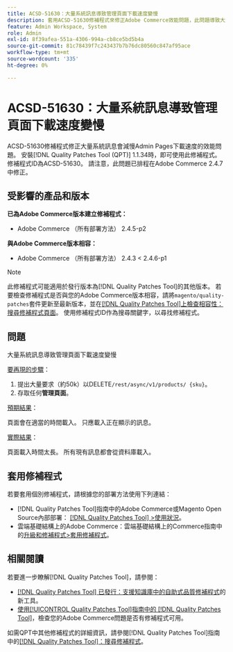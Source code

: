 ```yaml
---
title: ACSD-51630：大量系統訊息導致管理頁面下載速度變慢
description: 套用ACSD-51630修補程式來修正Adobe Commerce效能問題，此問題導致大量系統訊息減緩管理頁面下載速度。
feature: Admin Workspace, System
role: Admin
exl-id: 8f39afea-551a-4306-994a-cb8ce5bd5b4a
source-git-commit: 81c78439f7c243437b7b76dc80560c847af95ace
workflow-type: tm+mt
source-wordcount: '335'
ht-degree: 0%

---
```


# ACSD-51630：大量系統訊息導致管理頁面下載速度變慢

ACSD-51630修補程式修正大量系統訊息會減慢Admin Pages下載速度的效能問題。 安裝[!DNL Quality Patches Tool (QPT)] 1.1.34時，即可使用此修補程式。 修補程式ID為ACSD-51630。 請注意，此問題已排程在Adobe Commerce 2.4.7中修正。

## 受影響的產品和版本

**已為Adobe Commerce版本建立修補程式：**

* Adobe Commerce （所有部署方法） 2.4.5-p2

**與Adobe Commerce版本相容：**

* Adobe Commerce （所有部署方法） 2.4.3 &lt; 2.4.6-p1

>[!NOTE]
>
>此修補程式可能適用於發行版本為[!DNL Quality Patches Tool]的其他版本。 若要檢查修補程式是否與您的Adobe Commerce版本相容，請將`magento/quality-patches`套件更新至最新版本，並在[[!DNL Quality Patches Tool]上檢查相容性：搜尋修補程式頁面](https://experienceleague.adobe.com/tools/commerce-quality-patches/index.html?lang=zh-Hant)。 使用修補程式ID作為搜尋關鍵字，以尋找修補程式。

## 問題

大量系統訊息導致管理頁面下載速度變慢

<u>要再現的步驟</u>：

1. 提出大量要求（約50k）以DELETE`/rest/async/v1/products/ {sku}`。
1. 存取任何&#x200B;**管理頁面**。

<u>預期結果</u>：

頁面會在適當的時間載入。 只應載入正在顯示的訊息。

<u>實際結果</u>：

頁面載入時間太長。 所有現有訊息都會從資料庫載入。

## 套用修補程式

若要套用個別修補程式，請根據您的部署方法使用下列連結：

* [!DNL Quality Patches Tool]指南中的Adobe Commerce或Magento Open Source內部部署： [[!DNL Quality Patches Tool] >使用狀況](/help/tools/quality-patches-tool/usage.md)。
* 雲端基礎結構上的Adobe Commerce：雲端基礎結構上的Commerce指南中的[升級和修補程式>套用修補程式](https://experienceleague.adobe.com/docs/commerce-cloud-service/user-guide/develop/upgrade/apply-patches.html?lang=zh-Hant)。

## 相關閱讀

若要進一步瞭解[!DNL Quality Patches Tool]，請參閱：

* [[!DNL Quality Patches Tool] 已發行：支援知識庫中的自助式品質修補程式](https://experienceleague.adobe.com/zh-hant/docs/commerce-knowledge-base/kb/announcements/commerce-announcements/magento-quality-patches-released-new-tool-to-self-serve-quality-patches)的新工具。
* [使用[!UICONTROL Quality Patches Tool]指南中的 [!DNL Quality Patches Tool]](/help/tools/quality-patches-tool/patches-available-in-qpt/check-patch-for-magento-issue-with-magento-quality-patches.md)，檢查您的Adobe Commerce問題是否有修補程式可用。


如需QPT中其他修補程式的詳細資訊，請參閱[!DNL Quality Patches Tool]指南中的[[!DNL Quality Patches Tool]：搜尋修補程式](https://experienceleague.adobe.com/tools/commerce-quality-patches/index.html?lang=zh-Hant)。
